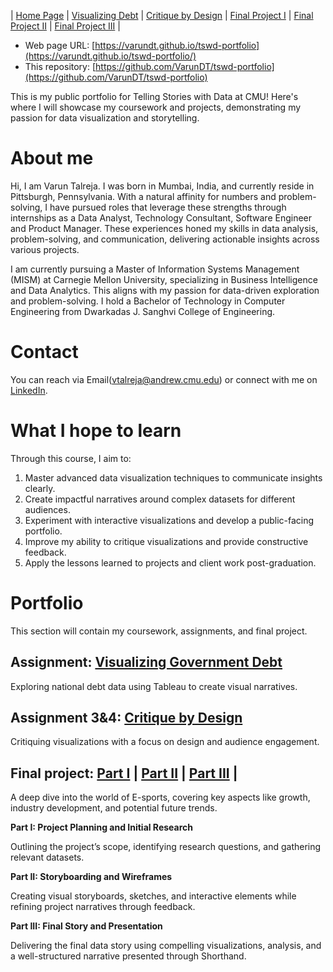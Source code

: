 | [Home Page](https://varundt.github.io/tswd-portfolio/) | [Visualizing Debt](https://varundt.github.io/tswd-portfolio/visualizing-government-debt) | [Critique by Design](https://varundt.github.io/tswd-portfolio/critique-by-design) | [Final Project I](https://varundt.github.io/tswd-portfolio/final-project-part-one) | [Final Project II](https://varundt.github.io/tswd-portfolio/final-project-part-two) | [Final Project III](https://varundt.github.io/tswd-portfolio/final-project-part-three) | 

- Web page URL: [https://varundt.github.io/tswd-portfolio](https://varundt.github.io/tswd-portfolio/)
- This repository: [https://github.com/VarunDT/tswd-portfolio](https://github.com/VarunDT/tswd-portfolio)

This is my public portfolio for Telling Stories with Data at CMU! Here's where I will showcase my coursework and projects, demonstrating my passion for data visualization and storytelling.

# About me
Hi, I am Varun Talreja. I was born in Mumbai, India, and currently reside in Pittsburgh, Pennsylvania. With a natural affinity for numbers and problem-solving, I have pursued roles that leverage these strengths through internships as a Data Analyst, Technology Consultant, Software Engineer and Product Manager. These experiences honed my skills in data analysis, problem-solving, and communication, delivering actionable insights across various projects.

I am currently pursuing a Master of Information Systems Management (MISM) at Carnegie Mellon University, specializing in Business Intelligence and Data Analytics. This aligns with my passion for data-driven exploration and problem-solving. I hold a Bachelor of Technology in Computer Engineering from Dwarkadas J. Sanghvi College of Engineering. 

# Contact
You can reach via Email(<vtalreja@andrew.cmu.edu>) or connect with me on [LinkedIn](https://www.linkedin.com/in/varun-talreja-0272851b2/).

# What I hope to learn
Through this course, I aim to:
1. Master advanced data visualization techniques to communicate insights clearly.
2. Create impactful narratives around complex datasets for different audiences.
3. Experiment with interactive visualizations and develop a public-facing portfolio.
4. Improve my ability to critique visualizations and provide constructive feedback.
5. Apply the lessons learned to projects and client work post-graduation.

# Portfolio
This section will contain my coursework, assignments, and final project.

## Assignment: [Visualizing Government Debt](https://varundt.github.io/tswd-portfolio/visualizing-government-debt)
Exploring national debt data using Tableau to create visual narratives.

## Assignment 3&4: [Critique by Design](https://varundt.github.io/tswd-portfolio/critique-by-design)
Critiquing visualizations with a focus on design and audience engagement.

## Final project: [Part I](https://varundt.github.io/tswd-portfolio/final-project-part-one) | [Part II](https://varundt.github.io/tswd-portfolio/final-project-part-two) | [Part III](https://varundt.github.io/tswd-portfolio/final-project-part-three) | 
A deep dive into the world of E-sports, covering key aspects like growth, industry development, and potential future trends.

**Part I: Project Planning and Initial Research**

Outlining the project’s scope, identifying research questions, and gathering relevant datasets.

**Part II: Storyboarding and Wireframes**

Creating visual storyboards, sketches, and interactive elements while refining project narratives through feedback.

**Part III: Final Story and Presentation**

Delivering the final data story using compelling visualizations, analysis, and a well-structured narrative presented through Shorthand.
